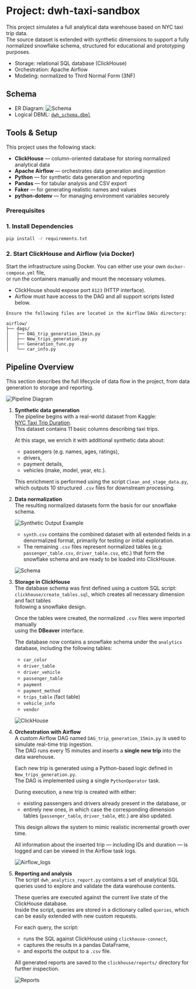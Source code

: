 # Project: dwh-taxi-sandbox

This project simulates a full analytical data warehouse based on NYC taxi trip data.  
The source dataset is extended with synthetic dimensions to support a fully normalized snowflake schema, structured for educational and prototyping purposes.

- Storage: relational SQL database (ClickHouse)
- Orchestration: Apache Airflow
- Modeling: normalized to Third Normal Form (3NF)

## Schema

- ER Diagram: ![Schema](schema/Schema_v1.png)
- Logical DBML: [`dwh_schema.dbml`](schema/dwh_schema.dbml)

## Tools & Setup

This project uses the following stack:

- **ClickHouse** — column-oriented database for storing normalized analytical data
- **Apache Airflow** — orchestrates data generation and ingestion
- **Python** — for synthetic data generation and reporting
- **Pandas** — for tabular analysis and CSV export
- **Faker** — for generating realistic names and values
- **python-dotenv** — for managing environment variables securely

### Prerequisites

### 1. Install Dependencies

```bash
pip install -r requirements.txt
```

### 2. Start ClickHouse and Airflow (via Docker)

Start the infrastructure using Docker. You can either use your own `docker-compose.yml` file,  
or run the containers manually and mount the necessary volumes.

- ClickHouse should expose port `8123` (HTTP interface).
- Airflow must have access to the DAG and all support scripts listed below.

```text
Ensure the following files are located in the Airflow DAGs directory:

airflow/
├── dags/
│   ├── DAG_trip_generation_15min.py
│   ├── New_trips_generation.py
│   ├── Generation_func.py
│   └── car_info.py
```


## Pipeline Overview

This section describes the full lifecycle of data flow in the project, from data generation to storage and reporting.

![Pipeline Diagram](schema/pipeline.jpeg)

1. **Synthetic data generation**  
   The pipeline begins with a real-world dataset from Kaggle:  
   [NYC Taxi Trip Duration](https://www.kaggle.com/datasets/yasserh/nyc-taxi-trip-duration).  
   This dataset contains 11 basic columns describing taxi trips.

   At this stage, we enrich it with additional synthetic data about:
   - passengers (e.g. names, ages, ratings),
   - drivers,
   - payment details,
   - vehicles (make, model, year, etc.).

   This enrichment is performed using the script `Clean_and_stage_data.py`, which outputs 10 structured `.csv` files for downstream processing.
   
2. **Data normalization**  
   The resulting normalized datasets form the basis for our snowflake schema.

   ![Synthetic Output Example](schema/synthetic_output.png)

   - `synth.csv` contains the combined dataset with all extended fields in a denormalized format, primarily for testing or initial exploration.
   - The remaining `.csv` files represent normalized tables (e.g. `passenger_table.csv`, `driver_table.csv`, etc.) that form the snowflake schema and are ready to be loaded into ClickHouse.

   ![Schema](schema/Schema_v1.png)

3. **Storage in ClickHouse**  
   The database schema was first defined using a custom SQL script:  
   `clickhouse/create_tables.sql`, which creates all necessary dimension and fact tables  
   following a snowflake design.

   Once the tables were created, the normalized `.csv` files were imported manually  
   using the **DBeaver** interface.

   The database now contains a snowflake schema under the `analytics` database, including the following tables:

    - `car_color`
    - `driver_table`
    - `driver_vehicle`
    - `passenger_table`
    - `payment`
    - `payment_method`
    - `trips_table` (fact table)
    - `vehicle_info`
    - `vendor`

   ![ClickHouse](schema/clickhouse_tables.png)
   
   

4. **Orchestration with Airflow**  
   A custom Airflow DAG named `DAG_trip_generation_15min.py` is used to simulate real-time trip ingestion.  
   The DAG runs every 15 minutes and inserts a **single new trip** into the data warehouse.

   Each new trip is generated using a Python-based logic defined in `New_trips_generation.py`.  
   The DAG is implemented using a single `PythonOperator` task.

   During execution, a new trip is created with either:
   - existing passengers and drivers already present in the database, or
   - entirely new ones, in which case the corresponding dimension tables (`passenger_table`, `driver_table`, etc.) are also updated.

   This design allows the system to mimic realistic incremental growth over time.

   All information about the inserted trip — including IDs and duration — is logged and can be viewed in the Airflow task logs.

   ![Airflow_logs](schema/airflow_logs.png)

5. **Reporting and analysis**  
   The script `dwh_analytics_report.py` contains a set of analytical SQL queries used to explore and validate the data warehouse contents.

   These queries are executed against the current live state of the ClickHouse database.  
   Inside the script, queries are stored in a dictionary called `queries`, which can be easily extended with new custom requests.

   For each query, the script:
   - runs the SQL against ClickHouse using `clickhouse-connect`,
   - captures the results in a pandas DataFrame,
   - and exports the output to a `.csv` file.

   All generated reports are saved to the `clickhouse/reports/` directory for further inspection.

   ![Reports](schema/reports.png)